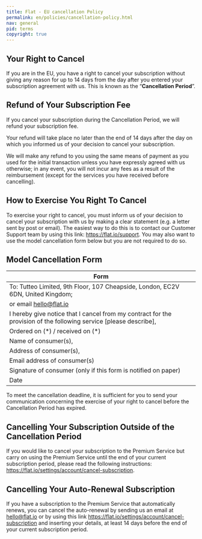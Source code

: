 ```yaml
---
title: Flat - EU cancellation Policy
permalink: en/policies/cancellation-policy.html
nav: general
pid: terms
copyright: true
---
```


## Your Right to Cancel

If you are in the EU, you have a right to cancel your subscription without giving any reason for up to 14 days from the day after you entered your subscription agreement with us. This is known as the “**Cancellation Period**”.

## Refund of Your Subscription Fee
If you cancel your subscription during the Cancellation Period, we will refund your subscription fee.

Your refund will take place no later than the end of 14 days after the day on which you informed us of your decision to cancel your subscription.

We will make any refund to you using the same means of payment as you used for the initial transaction unless you have expressly agreed with us otherwise; in any event, you will not incur any fees as a result of the reimbursement (except for the services you have received before cancelling).

## How to Exercise You Right To Cancel
To exercise your right to cancel, you must inform us of your decision to cancel your subscription with us by making a clear statement (e.g. a letter sent by post or email). The easiest way to do this is to contact our Customer Support team by using this link: https://flat.io/support. You may also want to use the model cancellation form below but you are not required to do so.
 
## Model Cancellation Form

| Form |
| ---- | 
| To: Tutteo Limited, 9th Floor, 107 Cheapside, London, EC2V 6DN, United Kingdom; 
| or email hello@flat.io |
| I hereby give notice that I cancel from my contract for the provision of the following service [please describe], |
| Ordered on (\*) / received on (\*) |
| Name of consumer(s), |
| Address of consumer(s), |
| Email address of consumer(s) |
| Signature of consumer (only if this form is notified on paper) |
| Date |

To meet the cancellation deadline, it is sufficient for you to send your communication concerning the exercise of your right to cancel before the Cancellation Period has expired.

## Cancelling Your Subscription Outside of the Cancellation Period
If you would like to cancel your subscription to the Premium Service but carry on using the Premium Service until the end of your current subscription period, please read the following instructions: https://flat.io/settings/account/cancel-subscription.

## Cancelling Your Auto-Renewal Subscription

If you have a subscription to the Premium Service that automatically renews, you can cancel the auto-renewal by sending us an email at hello@flat.io or by using this link https://flat.io/settings/account/cancel-subscription and inserting your details, at least 14 days before the end of your current subscription period.